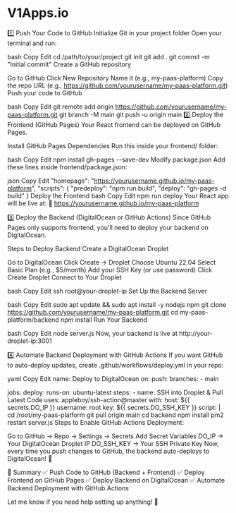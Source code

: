 # V1Apps.io
1️⃣ Push Your Code to GitHub
Initialize Git in your project folder
Open your terminal and run:

bash
Copy
Edit
cd /path/to/your/project
git init
git add .
git commit -m "Initial commit"
Create a GitHub repository

Go to GitHub
Click New Repository
Name it (e.g., my-paas-platform)
Copy the repo URL (e.g., https://github.com/yourusername/my-paas-platform.git)
Push your code to GitHub

bash
Copy
Edit
git remote add origin https://github.com/yourusername/my-paas-platform.git
git branch -M main
git push -u origin main
2️⃣ Deploy the Frontend (GitHub Pages)
Your React frontend can be deployed on GitHub Pages.

Install GitHub Pages Dependencies
Run this inside your frontend/ folder:

bash
Copy
Edit
npm install gh-pages --save-dev
Modify package.json
Add these lines inside frontend/package.json:

json
Copy
Edit
"homepage": "https://yourusername.github.io/my-paas-platform",
"scripts": {
  "predeploy": "npm run build",
  "deploy": "gh-pages -d build"
}
Deploy the Frontend
bash
Copy
Edit
npm run deploy
Your React app will be live at:
🔗 https://yourusername.github.io/my-paas-platform

3️⃣ Deploy the Backend (DigitalOcean or GitHub Actions)
Since GitHub Pages only supports frontend, you'll need to deploy your backend on DigitalOcean.

Steps to Deploy Backend
Create a DigitalOcean Droplet

Go to DigitalOcean
Click Create → Droplet
Choose Ubuntu 22.04
Select Basic Plan (e.g., $5/month)
Add your SSH Key (or use password)
Click Create Droplet
Connect to Your Droplet

bash
Copy
Edit
ssh root@your-droplet-ip
Set Up the Backend Server

bash
Copy
Edit
sudo apt update && sudo apt install -y nodejs npm
git clone https://github.com/yourusername/my-paas-platform.git
cd my-paas-platform/backend
npm install
Run Your Backend

bash
Copy
Edit
node server.js
Now, your backend is live at http://your-droplet-ip:3001

4️⃣ Automate Backend Deployment with GitHub Actions
If you want GitHub to auto-deploy updates, create .github/workflows/deploy.yml in your repo:

yaml
Copy
Edit
name: Deploy to DigitalOcean
on:
  push:
    branches:
      - main

jobs:
  deploy:
    runs-on: ubuntu-latest
    steps:
      - name: SSH into Droplet & Pull Latest Code
        uses: appleboy/ssh-action@master
        with:
          host: ${{ secrets.DO_IP }}
          username: root
          key: ${{ secrets.DO_SSH_KEY }}
          script: |
            cd /root/my-paas-platform
            git pull origin main
            cd backend
            npm install
            pm2 restart server.js
Steps to Enable GitHub Actions Deployment:

Go to GitHub → Repo → Settings → Secrets
Add Secret Variables
DO_IP → Your DigitalOcean Droplet IP
DO_SSH_KEY → Your SSH Private Key
Now, every time you push changes to GitHub, the backend auto-deploys to DigitalOcean! 🎉

🚀 Summary
✅ Push Code to GitHub (Backend + Frontend)
✅ Deploy Frontend on GitHub Pages
✅ Deploy Backend on DigitalOcean
✅ Automate Backend Deployment with GitHub Actions

Let me know if you need help setting up anything! 🚀

